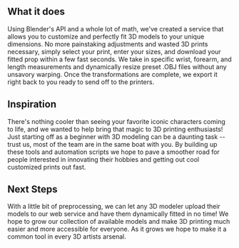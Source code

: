 ## What it does
Using Blender's API and a whole lot of math, we've created a service that allows you to customize and perfectly fit 3D models to your unique dimensions. No more painstaking adjustments and wasted 3D prints necessary, simply select your print, enter your sizes, and download your fitted prop within a few fast seconds. We take in specific wrist, forearm, and length measurements and dynamically resize preset .OBJ files without any unsavory warping. Once the transformations are complete, we export it right back to you ready to send off to the printers.

## Inspiration
There's nothing cooler than seeing your favorite iconic characters coming to life, and we wanted to help bring that magic to 3D printing enthusiasts! Just starting off as a beginner with 3D modeling can be a daunting task -- trust us, most of the team are in the same boat with you. By building up these tools and automation scripts we hope to pave a smoother road for people interested in innovating their hobbies and getting out cool customized prints out fast.

## Next Steps
With a little bit of preprocessing, we can let any 3D modeler upload their models to our web service and have them dynamically fitted in no time! We hope to grow our collection of available models and make 3D printing much easier and more accessible for everyone. As it grows we hope to make it a common tool in every 3D artists arsenal.
